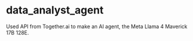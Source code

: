 # data_analyst_agent
Used API from Together.ai to make an AI agent, the Meta Llama 4 Maverick 17B 128E.
